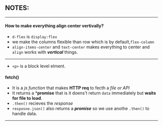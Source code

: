 ## NOTES:
----
#### How to make everything align center vertivally?
- `d-flex` is `display:flex`
- we make the columns flexible than row which is by default,`flex-column`
-  `align-items-center` and `text-center` makes everything to center and `align` works with ***vertical*** things.

---
- `<p>` is a block level elment.
#### fetch()
- It is a *js function* that makes **HTTP req** to fecth a *file or API*
- It returns a ***promise** that is it doens't return `data` immediately but **waits for file to load**.
- `.then()` recieves the *response*
- `resposne.json()` also returns a ***promise*** so we use anothe `.then()` to handle data.
---